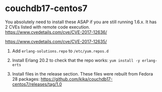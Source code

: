# couchdb17-centos7

You absolutely need to install these ASAP if you are still running 1.6.x. It has 2 CVEs listed with remote code execution.
https://www.cvedetails.com/cve/CVE-2017-12636/

https://www.cvedetails.com/cve/CVE-2017-12635/

1. Add `erlang-solutions.repo` to `/etc/yum.repos.d`

2. Install Erlang 20.2 to check that the repo works:
   `yum install -y erlang-erts`

3. Install files in the release section. These files were rebuilt from Fedora 28 packages: https://github.com/kika/couchdb17-centos7/releases/tag/1.0
